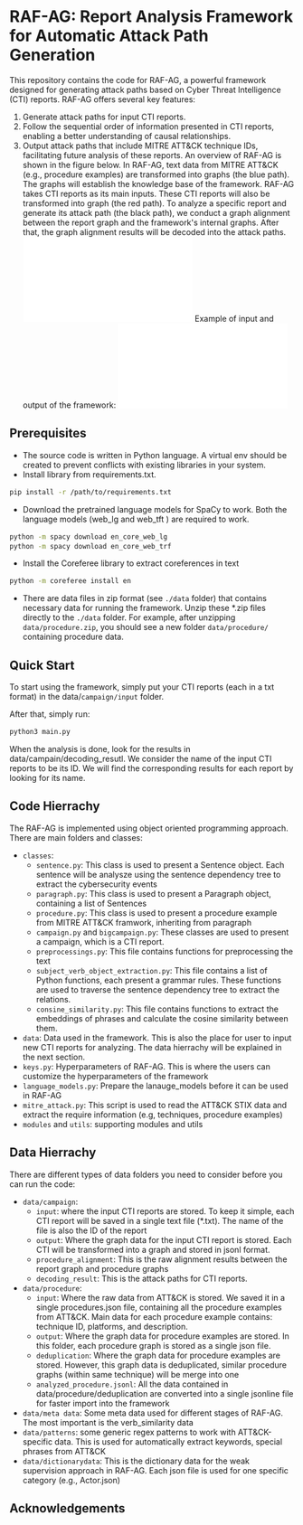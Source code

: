 # RAF-AG: Report Analysis Framework for Automatic Attack Path Generation

This repository contains the code for RAF-AG, a powerful framework designed for generating attack paths based on Cyber Threat Intelligence (CTI) reports. RAF-AG offers several key features:

1. Generate attack paths for input CTI reports.
2. Follow the sequential order of information presented in CTI reports, enabling a better understanding of causal relationships.
3. Output attack paths that include MITRE ATT&CK technique IDs, facilitating future analysis of these reports.
An overview of RAF-AG is shown in the figure below. In RAF-AG, text data from MITRE ATT&CK (e.g., procedure examples) are transformed into graphs (the blue path). The graphs will establish the knowledge base of the framework. RAF-AG takes CTI reports as its main inputs. These CTI reports will also be transformed into graph (the red path).
To analyze a specific report and generate its attack path (the black path), we conduct a graph alignment between the report graph and the framework's internal graphs. After that, the graph alignment results will be decoded into the attack paths. 
![plot](./graphics/general_architecture.pdf)
Example of input and output of the framework:
![plot](./graphics/Frankenstein_Campaign.pdf)

## Prerequisites
- The source code is written in Python language. A virtual env should be created to prevent conflicts with existing libraries in your system.
- Install library from requirements.txt. 
```bash
pip install -r /path/to/requirements.txt
```
- Download the pretrained language models for SpaCy to work. Both the language models (web_lg and web_tft ) are required to work.
```bash
python -m spacy download en_core_web_lg
python -m spacy download en_core_web_trf
```
- Install the Coreferee library to extract coreferences in text
```bash
python -m coreferee install en
```
- There are data files in zip format (see `./data` folder) that contains necessary data for running the framework. Unzip these *.zip files directly to the `./data` folder. For example, after unzipping `data/procedure.zip`, you should see a new folder `data/procedure/` containing procedure data.

## Quick Start
To start using the framework, simply put your CTI reports (each in a txt format) in the data/`campaign/input` folder. 

After that, simply run:
```bash
python3 main.py
```
When the analysis is done, look for the results in data/campain/decoding_resutl. We consider the name of the input CTI reports to be its ID. We will find the corresponding results for each report by looking for its name.

## Code Hierrachy
The RAF-AG is implemented using object oriented programming approach. There are main folders and classes:
- `classes`: 
    - `sentence.py`: This class is used to present a Sentence object. Each sentence will be analysze using the sentence dependency tree to extract the cybersecurity events
    - `paragraph.py`: This class is used to present a Paragraph object, containing a list of Sentences
    - `procedure.py`: This class is used to present a procedure example from MITRE ATT&CK framwork, inheriting from paragraph
    - `campaign.py` and `bigcampaign.py`: These classes are used to present a campaign, which is a CTI report.
    - `preprocessings.py`: This file contains functions for preprocessing the text
    - `subject_verb_object_extraction.py`: This file contains a list of Python functions, each present a grammar rules. These functions are used to traverse the sentence dependency tree to extract the relations.
    - `consine_similarity.py`: This file contains functions to extract the embeddings of phrases and calculate the cosine similarity between them.
- `data`: Data used in the framework. This is also the place for user to input new CTI reports for analyzing. The data hierrachy will be explained in the next section.
- `keys.py`: Hyperparameters of RAF-AG. This is where the users can customize the hyperparameters of the framework
- `language_models.py`: Prepare the lanauge_models before it can be used in RAF-AG
- `mitre_attack.py`: This script is used to read the ATT&CK STIX data and extract the require information (e.g, techniques, procedure examples)
- `modules` and `utils`: supporting modules and utils

## Data Hierrachy
There are different types of data folders you need to consider before you can run the code:
- `data/campaign`: 
    - `input`: where the input CTI reports are stored. To keep it simple, each CTI report will be saved in a single text file (*.txt). The name of the file is also the ID of the report
    - `output`: Where the graph data for the input CTI report is stored. Each CTI will be transformed into a graph and stored in jsonl format. 
    - `procedure_alignment`: This is the raw alignment results between the report graph and procedure graphs
    - `decoding_result`: This is the attack paths for CTI reports.
- `data/procedure`:
    - `input`: Where the raw data from ATT&CK is stored. We saved it in a single procedures.json file, containing all the procedure examples from ATT&CK. Main data for each procedure example contains: technique ID, platforms, and description.
    - `output`: Where the graph data for procedure examples are stored. In this folder, each procedure graph is stored as a single json file.
    - `deduplication`: Where the graph data for procedure examples are stored. However, this graph data is deduplicated, similar procedure graphs (within same technique) will be merge into one
    - `analyzed_procedure.jsonl`: All the data contained in data/procedure/deduplication are converted into a single jsonline file for faster import into the framework
- `data/meta data`: Some meta data used for different stages of RAF-AG. The most important is the verb_similarity data
- `data/patterns`: some generic regex patterns to work with ATT&CK-specific data. This is used for automatically extract keywords, special phrases from ATT&CK
- `data/dictionarydata`: This is the dictionary data for the weak supervision approach in RAF-AG. Each json file is used for one specific category (e.g., Actor.json)

## Acknowledgements

